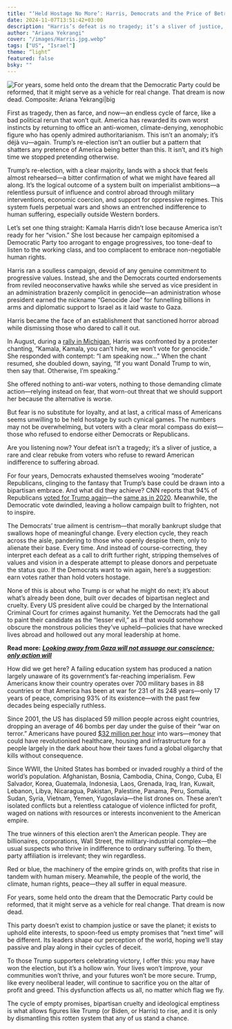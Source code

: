 ```yaml
---
title: "‘Held Hostage No More’: Harris, Democrats and the Price of Betrayal"
date: 2024-11-07T13:51:42+03:00
description: "Harris’s defeat is no tragedy; it’s a sliver of justice, a rare rebuke from voters who refuse to reward American indifference to suffering abroad."
author: "Ariana Yekrangi"
cover: "/images/Harris.jpg.webp"
tags: ["US", "Israel"]
theme: “light”
featured: false
bsky: ""
---
```


![For years, some held onto the dream that the Democratic Party could be reformed, that it might serve as a vehicle for real change. That dream is now dead. Composite: Ariana Yekrangi|big](/images/Harris.jpg.webp)

First as tragedy, then as farce, and now—an endless cycle of farce, like a bad political rerun that won’t quit. America has rewarded its own worst instincts by returning to office an anti-women, climate-denying, xenophobic figure who has openly admired authoritarianism. This isn’t an anomaly; it’s déjà vu—again. Trump’s re-election isn’t an outlier but a pattern that shatters any pretence of America being better than this. It isn’t, and it’s high time we stopped pretending otherwise.

Trump’s re-election, with a clear majority, lands with a shock that feels almost rehearsed—a bitter confirmation of what we might have feared all along. It’s the logical outcome of a system built on imperialist ambitions—a relentless pursuit of influence and control abroad through military interventions, economic coercion, and support for oppressive regimes. This system fuels perpetual wars and shows an entrenched indifference to human suffering, especially outside Western borders.

Let’s set one thing straight: Kamala Harris didn’t lose because America isn’t ready for her “vision.” She lost because her campaign epitomised a Democratic Party too arrogant to engage progressives, too tone-deaf to listen to the working class, and too complacent to embrace non-negotiable human rights.

Harris ran a soulless campaign, devoid of any genuine commitment to progressive values. Instead, she and the Democrats courted endorsements from reviled neoconservative hawks while she served as vice president in an administration brazenly complicit in genocide—an administration whose president earned the nickname “Genocide Joe” for funnelling billions in arms and diplomatic support to Israel as it laid waste to Gaza.

Harris became the face of an establishment that sanctioned horror abroad while dismissing those who dared to call it out.

In August, during a [rally in Michigan](https://www.theguardian.com/us-news/article/2024/aug/08/kamala-harris-meets-with-uncommitted-gaza-protesters-after-they-disrupt-rally-in-detroit), Harris was confronted by a protester chanting, “Kamala, Kamala, you can’t hide, we won’t vote for genocide.” She responded with contempt: “I am speaking now…” When the chant resumed, she doubled down, saying, “If you want Donald Trump to win, then say that. Otherwise, I’m speaking.”

She offered nothing to anti-war voters, nothing to those demanding climate action—relying instead on fear, that worn-out threat that we should support her because the alternative is worse.

But fear is no substitute for loyalty, and at last, a critical mass of Americans seems unwilling to be held hostage by such cynical games. The numbers may not be overwhelming, but voters with a clear moral compass do exist—those who refused to endorse either Democrats or Republicans.

Are you listening now? Your defeat isn’t a tragedy; it’s a sliver of justice, a rare and clear rebuke from voters who refuse to reward American indifference to suffering abroad.

For four years, Democrats exhausted themselves wooing “moderate” Republicans, clinging to the fantasy that Trump’s base could be drawn into a bipartisan embrace. And what did they achieve? CNN reports that 94% of Republicans [voted for Trump again](https://edition.cnn.com/election/2024/exit-polls/national-results/general/president/0)—the [same as in 2020](https://edition.cnn.com/election/2020/exit-polls/president/national-results). Meanwhile, the Democratic vote dwindled, leaving a hollow campaign built to frighten, not to inspire.

The Democrats’ true ailment is centrism—that morally bankrupt sludge that swallows hope of meaningful change. Every election cycle, they reach across the aisle, pandering to those who openly despise them, only to alienate their base. Every time. And instead of course-correcting, they interpret each defeat as a call to drift further right, stripping themselves of values and vision in a desperate attempt to please donors and perpetuate the status quo. If the Democrats want to win again, here’s a suggestion: earn votes rather than hold voters hostage.

None of this is about who Trump is or what he might do next; it’s about what’s already been done, built over decades of bipartisan neglect and cruelty. Every US president alive could be charged by the International Criminal Court for crimes against humanity. Yet the Democrats had the gall to paint their candidate as the “lesser evil,” as if that would somehow obscure the monstrous policies they’ve upheld—policies that have wrecked lives abroad and hollowed out any moral leadership at home.

**Read more:** [_**Looking away from Gaza will not assuage our conscience; only action will**_](https://un-aligned.org/human-rights/looking-away-from-gaza-will-not-assuage-our-conscience-only-action-will/)

How did we get here? A failing education system has produced a nation largely unaware of its government’s far-reaching imperialism. Few Americans know their country operates over 700 military bases in 88 countries or that America has been at war for 231 of its 248 years—only 17 years of peace, comprising 93% of its existence—with the past few decades being especially ruthless.

Since 2001, the US has displaced 59 million people across eight countries, dropping an average of 46 bombs per day under the guise of their “war on terror.” Americans have poured [$32 million per hour](https://www.theguardian.com/commentisfree/2021/sep/09/afghanistan-us-foreign-wars-congresswoman-barbara-lee) into wars—money that could have revolutionised healthcare, housing and infrastructure for a people largely in the dark about how their taxes fund a global oligarchy that kills without consequence.

Since WWII, the United States has bombed or invaded roughly a third of the world’s population. Afghanistan, Bosnia, Cambodia, China, Congo, Cuba, El Salvador, Korea, Guatemala, Indonesia, Laos, Grenada, Iraq, Iran, Kuwait, Lebanon, Libya, Nicaragua, Pakistan, Palestine, Panama, Peru, Somalia, Sudan, Syria, Vietnam, Yemen, Yugoslavia—the list drones on. These aren’t isolated conflicts but a relentless catalogue of violence inflicted for profit, waged on nations with resources or interests inconvenient to the American empire.

The true winners of this election aren’t the American people. They are billionaires, corporations, Wall Street, the military-industrial complex—the usual suspects who thrive in indifference to ordinary suffering. To them, party affiliation is irrelevant; they win regardless.

Red or blue, the machinery of the empire grinds on, with profits that rise in tandem with human misery. Meanwhile, the people of the world, the climate, human rights, peace—they all suffer in equal measure.

For years, some held onto the dream that the Democratic Party could be reformed, that it might serve as a vehicle for real change. That dream is now dead.

This party doesn’t exist to champion justice or save the planet; it exists to uphold elite interests, to spoon-feed us empty promises that “next time” will be different. Its leaders shape our perception of the world, hoping we’ll stay passive and play along in their cycles of deceit.

To those Trump supporters celebrating victory, I offer this: you may have won the election, but it’s a hollow win. Your lives won’t improve, your communities won’t thrive, and your futures won’t be more secure. Trump, like every neoliberal leader, will continue to sacrifice you on the altar of profit and greed. This dysfunction affects us all, no matter which flag we fly.

The cycle of empty promises, bipartisan cruelty and ideological emptiness is what allows figures like Trump (or Biden, or Harris) to rise, and it is only by dismantling this rotten system that any of us stand a chance.
